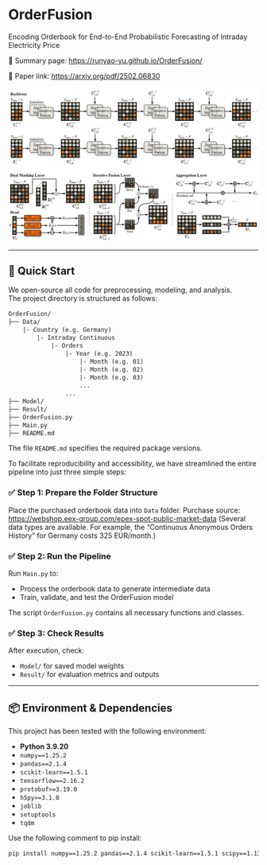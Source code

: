 # OrderFusion
Encoding Orderbook for End-to-End Probabilistic Forecasting of Intraday Electricity Price

🌌 Summary page: https://runyao-yu.github.io/OrderFusion/

🌃 Paper link: https://arxiv.org/pdf/2502.06830

![Description of Image](Figure/model_structure.PNG)


---


## 🚀 Quick Start

We open-source all code for preprocessing, modeling, and analysis.  
The project directory is structured as follows:

    OrderFusion/
    ├── Data/
        |- Country (e.g. Germany)
            |- Intraday Continuous
                |- Orders
                    |- Year (e.g. 2023)
                        |- Month (e.g. 01)
                        |- Month (e.g. 02)
                        |- Month (e.g. 03)
                        ...
                    ...
    ├── Model/
    ├── Result/
    ├── OrderFusion.py
    ├── Main.py
    ├── README.md

The file `README.md` specifies the required package versions.

To facilitate reproducibility and accessibility, we have streamlined the entire pipeline into just three simple steps:

### ✅ Step 1: Prepare the Folder Structure
Place the purchased orderbook data into `Data` folder. Purchase source: https://webshop.eex-group.com/epex-spot-public-market-data (Several data types are available. For example, the “Continuous
Anonymous Orders History” for Germany costs 325 EUR/month.)

### ✅ Step 2: Run the Pipeline

Run `Main.py` to:
- Process the orderbook data to generate intermediate data
- Train, validate, and test the OrderFusion model

The script `OrderFusion.py` contains all necessary functions and classes.

### ✅ Step 3: Check Results

After execution, check:
- `Model/` for saved model weights  
- `Result/` for evaluation metrics and outputs


---


## 📦 Environment & Dependencies

This project has been tested with the following environment:

- **Python 3.9.20**
- `numpy==1.25.2`
- `pandas==2.1.4`
- `scikit-learn==1.5.1`
- `tensorflow==2.16.2`
- `protobuf>=3.19.0`
- `h5py>=3.1.0`
- `joblib`
- `setuptools`
- `tqdm`

Use the following comment to pip install:

```bash
pip install numpy==1.25.2 pandas==2.1.4 scikit-learn==1.5.1 scipy==1.13.1 tensorflow==2.16.2 protobuf>=3.19.0 h5py>=3.1.0 joblib setuptools tqdm

